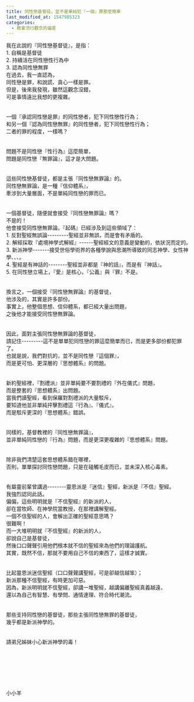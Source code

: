 ```yaml
---
title: 同性戀基督徒，並不是單純犯『一個』罪那麼簡單
last_modified_at: 1547985323
categories:
  - 教會流行觀念的偏差
---
```


我在此說的『同性戀基督徒』，是指：<br>1.	自稱是基督徒<br>2.	持續活在同性戀性行為中<br>3.	認為同性戀無罪<br><!--more-->在過去，我一直認為，<br>同性戀是罪，和說謊、貪心一樣是罪。<br>但是，後來我發現，雖然這觀念沒錯，<br>可是事情遠比我想的更複雜。<br><br><br>一個『承認同性戀是罪』的同性戀者，犯下同性戀性行為；<br>和另一個『認為同性戀無罪』的同性戀者，犯下同性戀性行為；<br>二者的罪的程度，一樣嗎？<br><br><br>問題不是同性戀『性行為』這麼簡單，<br>問題是同性戀『無罪論』，這才是大問題。<br><br><br>這些同性戀基督徒，都是主張『同性戀無罪論』的。<br>同性戀無罪論，是一種『信仰體系』，<br>牽涉到大量層面，不是單純同性戀的罪而已。<br><br><br>一個基督徒，隨便就會接受『同性戀無罪論』嗎？<br>不是的！<br>他會接受同性戀無罪論，『起碼』已經涉及到這些領域了：<br>1.	反對聖經無誤論---------聖經並非無誤，而是會有矛盾的。<br>2.	解經採取『處境神學式解經』------聖經經文的意義是變動的，依狀況而定的。<br>3.	新派神學-------接受世俗學術界的各種學說與思潮所導致的同志神學、女性神學、、、。<br>4.	聖經是有神話的--------聖經並非都是『神的話』，而是有『神話』。<br>5.	在同性戀立場上，『愛』是核心，『公義』與『罪』不是。<br><br><br>換言之，一個接受『同性戀無罪論』的基督徒，<br>他涉及的，其實是許多部份。<br>事實上，他整個思想、信仰體系，都已經大量出問題，<br>之後他才能接受同性戀無罪論。<br><br><br>因此，面對主張同性戀無罪論的基督徒，<br>請記住---------這不是單單犯同性戀的罪這麼簡單而已，而是更多部份都犯罪了。<br>也就是說，我們對抗的，並不是同性戀『這個罪』，<br>而是更可怕、更深層的『思想體系』的問題。<br><br><br>新約聖經裡，『割禮派』並非單純要不要割禮的『外在儀式』問題，<br>而是整套的『思想體系』出問題。<br>當我們讀聖經，看到保羅對割禮派的大量駁斥，<br>要知道他並非單純抨擊割禮這『行為』、『儀式』，<br>而是駁斥更深的『思想體系』錯誤。<br><br><br>同樣的，基督教裡的『同性戀無罪論』，<br>並非單純同性戀的『行為』問題，而是更深更複雜的『思想體系』問題。<br><br><br>除非我們清楚這套思想體系錯在哪裡，<br>否則，單單探討同性戀問題，只是在碰觸毛皮而已，並未深入核心毒素。<br><br><br>有屬靈前輩曾講過--------靈恩派是『迷信』聖經，新派是『不信』聖經。<br>我強烈認同此話。<br>偏偏，這些明明就是『不信聖經』的新派的人，<br>卻在當牧師、在神學院當教授，在那裡講解聖經。<br>一個不信聖經的人，會解出正確的聖經意思嗎？<br>很難啊！<br>而一大堆明明就『不信聖經』的新派的人，<br>卻說自己是基督徒，<br>然後口口聲聲引用他們根本就不信的聖經來為他們的理論護航。<br>其實，既然不信，那就不要用自己不信的東西了，這樣才誠實。<br><br><br>比起靈恩派迷信聖經（口口聲聲講聖經，可是卻越信越笨）；<br>新派那種不信聖經，有時更加可惡。<br>因為，新派明明就不信聖經，卻講一堆聖經，越講偏離聖經真義越遠，<br>還以為自己有智慧、有學問、通情達理、符合時代潮流。<br><br><br>那些支持同性戀的基督徒，那些主張同性戀無罪的基督徒，<br>幾乎都是新派神學的。<br><br><br>請弟兄姊妹小心新派神學的毒！<br><br><br><br><br><br><br><br>小小羊<br><br><br><br><br><br><br><br>
